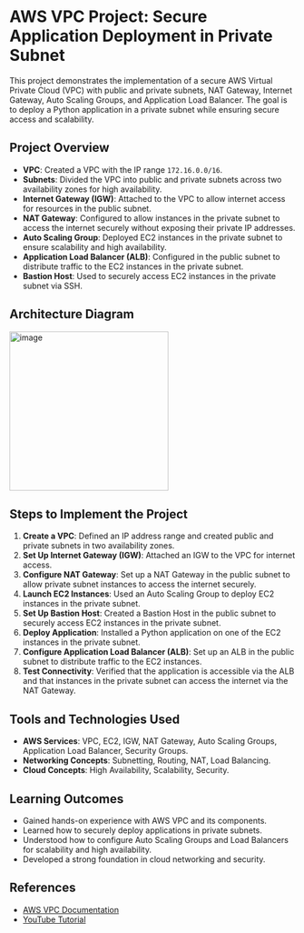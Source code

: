 # AWS VPC Project: Secure Application Deployment in Private Subnet

This project demonstrates the implementation of a secure AWS Virtual Private Cloud (VPC) with public and private subnets, NAT Gateway, Internet Gateway, Auto Scaling Groups, and Application Load Balancer. The goal is to deploy a Python application in a private subnet while ensuring secure access and scalability.

## **Project Overview**

- **VPC**: Created a VPC with the IP range `172.16.0.0/16`.
- **Subnets**: Divided the VPC into public and private subnets across two availability zones for high availability.
- **Internet Gateway (IGW)**: Attached to the VPC to allow internet access for resources in the public subnet.
- **NAT Gateway**: Configured to allow instances in the private subnet to access the internet securely without exposing their private IP addresses.
- **Auto Scaling Group**: Deployed EC2 instances in the private subnet to ensure scalability and high availability.
- **Application Load Balancer (ALB)**: Configured in the public subnet to distribute traffic to the EC2 instances in the private subnet.
- **Bastion Host**: Used to securely access EC2 instances in the private subnet via SSH.

## **Architecture Diagram**

<img width="280" alt="image" src="https://github.com/user-attachments/assets/02c93bd9-eb4a-42bf-b94f-1a3e6bb61838" />


## **Steps to Implement the Project**

1. **Create a VPC**: Defined an IP address range and created public and private subnets in two availability zones.
2. **Set Up Internet Gateway (IGW)**: Attached an IGW to the VPC for internet access.
3. **Configure NAT Gateway**: Set up a NAT Gateway in the public subnet to allow private subnet instances to access the internet securely.
4. **Launch EC2 Instances**: Used an Auto Scaling Group to deploy EC2 instances in the private subnet.
5. **Set Up Bastion Host**: Created a Bastion Host in the public subnet to securely access EC2 instances in the private subnet.
6. **Deploy Application**: Installed a Python application on one of the EC2 instances in the private subnet.
7. **Configure Application Load Balancer (ALB)**: Set up an ALB in the public subnet to distribute traffic to the EC2 instances.
8. **Test Connectivity**: Verified that the application is accessible via the ALB and that instances in the private subnet can access the internet via the NAT Gateway.

## **Tools and Technologies Used**

- **AWS Services**: VPC, EC2, IGW, NAT Gateway, Auto Scaling Groups, Application Load Balancer, Security Groups.
- **Networking Concepts**: Subnetting, Routing, NAT, Load Balancing.
- **Cloud Concepts**: High Availability, Scalability, Security.

## **Learning Outcomes**

- Gained hands-on experience with AWS VPC and its components.
- Learned how to securely deploy applications in private subnets.
- Understood how to configure Auto Scaling Groups and Load Balancers for scalability and high availability.
- Developed a strong foundation in cloud networking and security.

## **References**

- [AWS VPC Documentation](https://docs.aws.amazon.com/vpc/)
- [YouTube Tutorial](https://www.youtube.com/watch?v=P8g7Z4NYk3Q)
